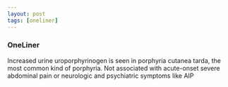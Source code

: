 ```yaml
---
layout: post
tags: [oneliner]
---
```



### OneLiner

Increased urine uroporphyrinogen is seen in porphyria cutanea tarda, the most common kind of porphyria. Not associated with acute-onset severe abdominal pain or neurologic and psychiatric symptoms like AIP
